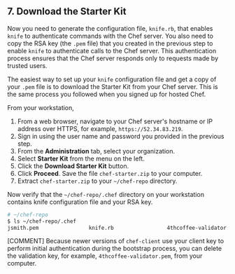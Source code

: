## 7. Download the Starter Kit

Now you need to generate the configuration file, <code class="file-path">knife.rb</code>, that enables `knife` to authenticate commands with the Chef server. You also need to copy the RSA key (the <code class="file-path">.pem</code> file) that you created in the previous step to enable `knife` to authenticate calls to the Chef server. This authentication process ensures that the Chef server responds only to requests made by trusted users.

The easiest way to set up your `knife` configuration file and get a copy of your <code class="file-path">.pem</code> file is to download the Starter Kit from your Chef server. This is the same process you followed when you signed up for hosted Chef.

From your workstation,

1. From a web browser, navigate to your Chef server's hostname or IP address over HTTPS, for example, `https://52.34.83.219`.
1. Sign in using the user name and password you provided in the previous step.
1. From the **Administration** tab, select your organization.
1. Select **Starter Kit** from the menu on the left.
1. Click the **Download Starter Kit** button.
1. Click **Proceed**. Save the file <code class="file-path">chef-starter.zip</code> to your computer.
1. Extract <code class="file-path">chef-starter.zip</code> to your <code class="file-path">~/chef-repo</code> directory.

Now verify that the <code class="file-path">~/chef-repo/.chef</code> directory on your workstation contains knife configuration file and your RSA key.

```bash
# ~/chef-repo
$ ls ~/chef-repo/.chef
jsmith.pem                knife.rb                 4thcoffee-validator.pem
```

[COMMENT] Because newer versions of `chef-client` use your client key to perform initial authentication during the bootstrap process, you can delete the validation key, for example, <code class="file-path">4thcoffee-validator.pem</code>, from your computer.
